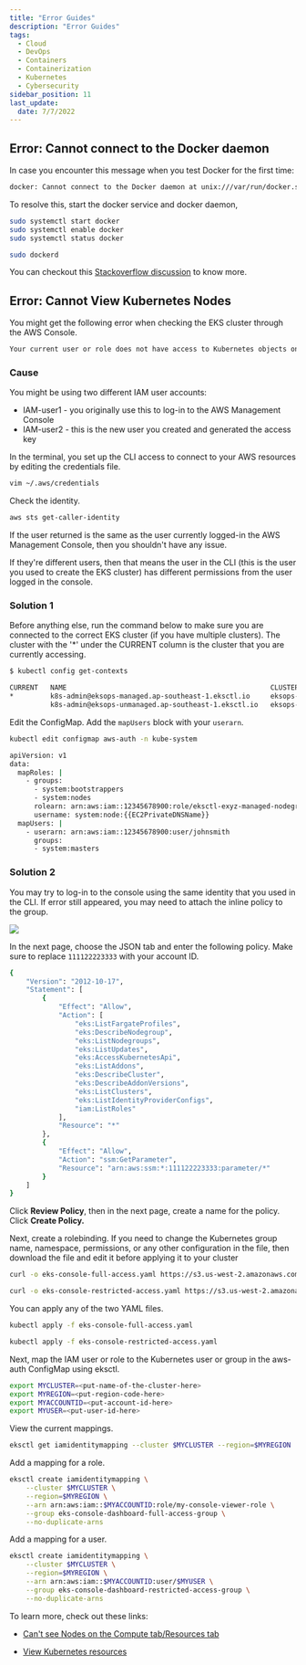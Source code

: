 ```yaml
---
title: "Error Guides"
description: "Error Guides"
tags: 
  - Cloud
  - DevOps
  - Containers
  - Containerization
  - Kubernetes
  - Cybersecurity
sidebar_position: 11
last_update:
  date: 7/7/2022
---
```



## Error: Cannot connect to the Docker daemon

In case you encounter this message when you test Docker for the first time:

```bash
docker: Cannot connect to the Docker daemon at unix:///var/run/docker.sock. Is the docker daemon running?
```

To resolve this, start the docker service and docker daemon,

```bash
sudo systemctl start docker
sudo systemctl enable docker
sudo systemctl status docker
```
```bash
sudo dockerd
```

You can checkout this [Stackoverflow discussion](https://stackoverflow.com/questions/44678725/cannot-connect-to-the-docker-daemon-at-unix-var-run-docker-sock-is-the-docker) to know more.


## Error: Cannot View Kubernetes Nodes 

You might get the following error when checking the EKS cluster through the AWS Console.

```bash
Your current user or role does not have access to Kubernetes objects on this EKS cluster 
```

### Cause 

You might be using two different IAM user accounts:

- IAM-user1 - you originally use this to log-in to the AWS Management Console 
- IAM-user2 - this is the new user you created and generated the access key 

In the terminal, you set up the CLI access to connect to your AWS resources by editing
the credentials file. 

```bash
vim ~/.aws/credentials 
```

Check the identity.

```bash
aws sts get-caller-identity  
```

If the user returned is the same as the user currently logged-in the AWS Management Console, then you shouldn't have any issue.

If they're different users, then that means the user in the CLI (this is the user you used to create the EKS cluster) has different permissions from the user logged in the console.

### Solution 1 

Before anything else, run the command below  to make sure you are connected to the correct EKS cluster (if you have multiple clusters). The cluster with the '*' under the CURRENT column is the cluster that you are currently accessing.

```bash
$ kubectl config get-contexts

CURRENT   NAME                                                  CLUSTER                                     AUTHINFO                                              NAMESPACE
*         k8s-admin@eksops-managed.ap-southeast-1.eksctl.io     eksops-managed.ap-southeast-1.eksctl.io     k8s-admin@eksops-managed.ap-southeast-1.eksctl.io
          k8s-admin@eksops-unmanaged.ap-southeast-1.eksctl.io   eksops-unmanaged.ap-southeast-1.eksctl.io   k8s-admin@eksops-unmanaged.ap-southeast-1.eksctl.io
```

Edit the ConfigMap. Add the `mapUsers` block with your `userarn`.

```bash
kubectl edit configmap aws-auth -n kube-system 
```
```bash
apiVersion: v1
data:
  mapRoles: |
    - groups:
      - system:bootstrappers
      - system:nodes
      rolearn: arn:aws:iam::12345678900:role/eksctl-exyz-managed-nodegroup-e-NodeInstanceRole-1OOHCL1LJM327
      username: system:node:{{EC2PrivateDNSName}}
  mapUsers: |
    - userarn: arn:aws:iam::12345678900:user/johnsmith
      groups:
      - system:masters 
```

### Solution 2 

You may try to log-in to the console using the same identity that you used in the CLI. If error still appeared, you may need to attach the inline policy to the group.

<div class='img-center'>

![](/img/docs/labxx-attachinlinepolicytogroupjson.png)  

</div>


In the next page, choose the JSON tab and enter the following policy. Make sure to replace `111122223333` with your account ID.

```bash
{
    "Version": "2012-10-17",
    "Statement": [
        {
            "Effect": "Allow",
            "Action": [
                "eks:ListFargateProfiles",
                "eks:DescribeNodegroup",
                "eks:ListNodegroups",
                "eks:ListUpdates",
                "eks:AccessKubernetesApi",
                "eks:ListAddons",
                "eks:DescribeCluster",
                "eks:DescribeAddonVersions",
                "eks:ListClusters",
                "eks:ListIdentityProviderConfigs",
                "iam:ListRoles"
            ],
            "Resource": "*"
        },
        {
            "Effect": "Allow",
            "Action": "ssm:GetParameter",
            "Resource": "arn:aws:ssm:*:111122223333:parameter/*"
        }
    ]
}   
```

Click **Review Policy**, then in the next page, create a name for the policy. Click **Create Policy.** 

Next, create a rolebinding. If you need to change the Kubernetes group name, namespace, permissions, or any other configuration in the file, then download the file and edit it before applying it to your cluster

```bash
curl -o eks-console-full-access.yaml https://s3.us-west-2.amazonaws.com/amazon-eks/docs/eks-console-full-access.yaml
```
```bash
curl -o eks-console-restricted-access.yaml https://s3.us-west-2.amazonaws.com/amazon-eks/docs/eks-console-restricted-access.yaml 
```

You can apply any of the two YAML files.

```bash
kubectl apply -f eks-console-full-access.yaml
```
```bash
kubectl apply -f eks-console-restricted-access.yaml
```

Next, map the IAM user or role to the Kubernetes user or group in the aws-auth ConfigMap using eksctl.

```bash
export MYCLUSTER=<put-name-of-the-cluster-here> 
export MYREGION=<put-region-code-here> 
export MYACCOUNTID=<put-account-id-here>
export MYUSER=<put-user-id-here>
```

View the current mappings.

```bash
eksctl get iamidentitymapping --cluster $MYCLUSTER --region=$MYREGION 
```

Add a mapping for a role.

```bash
eksctl create iamidentitymapping \
    --cluster $MYCLUSTER \
    --region=$MYREGION \
    --arn arn:aws:iam::$MYACCOUNTID:role/my-console-viewer-role \
    --group eks-console-dashboard-full-access-group \
    --no-duplicate-arns 
```

Add a mapping for a user.

```bash
eksctl create iamidentitymapping \
    --cluster $MYCLUSTER \
    --region=$MYREGION \
    --arn arn:aws:iam::$MYACCOUNTID:user/$MYUSER \
    --group eks-console-dashboard-restricted-access-group \
    --no-duplicate-arns
```

To learn more, check out these links:

- [Can't see Nodes on the Compute tab/Resources tab](https://docs.aws.amazon.com/eks/latest/userguide/troubleshooting_iam.html#security-iam-troubleshoot-cannot-view-nodes-or-workloads)

- [View Kubernetes resources](https://docs.aws.amazon.com/eks/latest/userguide/view-kubernetes-resources.html#view-kubernetes-resources-permissions)



 

 

